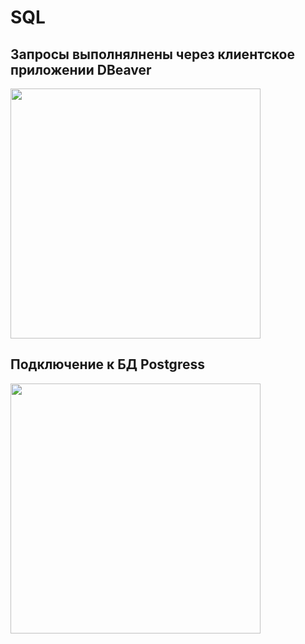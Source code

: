 # SQL
## Запросы выполнялнены через клиентское приложении DBeaver

<img src = "https://repository-images.githubusercontent.com/44662669/f3f5c080-808b-11ea-9713-2bea65875d95" width = "400"/>

## Подключение к БД Postgress
<img src = "https://postgrespro.ru/media/2016/04/04/postgresql-logo11.png" width = "400"/>


